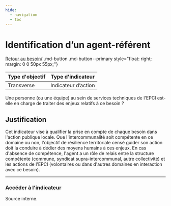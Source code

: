 ```yaml
---
hide:
  - navigation
  - toc
---
```


# Identification d’un agent-référent

[Retour au besoin](https://konsilion.github.io/diag360/pages/besoins/bi3){ .md-button .md-button--primary style="float: right; margin: 0 0 50px 55px;"}

|Type d'objectif|Type d'indicateur|
|--|--|
|Transverse|Indicateur d’action|

Une personne (ou une équipe) au sein de services techniques de l'EPCI est-elle en charge de traiter des enjeux relatifs à ce besoin ? 

## Justification

Cet indicateur vise à qualifier la prise en compte de chaque besoin dans l'action publique locale. Que l'intercommunalité soit compétente en ce domaine ou non, l'objectif de résilience territoriale censé guider son action doit la conduire à dédier des moyens humains à ces enjeux. En cas d'absence de compétence, l'agent a un rôle de relais entre la structure compétente (commune, syndicat supra-intercommunal, autre collectivité) et les actions de l'EPCI (volontaires ou dans d'autres domaines en interaction avec ce besoin). 
    
---

### Accéder à l'indicateur

Source interne.